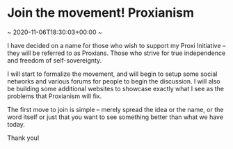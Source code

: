 # Join the movement! Proxianism
~ 2020-11-06T18:30:03+00:00 ~

I have decided on a name for those who wish to support my Proxi Initiative – they will be referred to as Proxians. Those who strive for true independence and freedom of self-sovereignty.

I will start to formalize the movement, and will begin to setup some social networks and various forums for people to begin the discussion. I will also be building some additional websites to showcase exactly what I see as the problems that Proxianism will fix.

The first move to join is simple – merely spread the idea or the name, or the word itself or just that you want to see something better than what we have today.

Thank you!